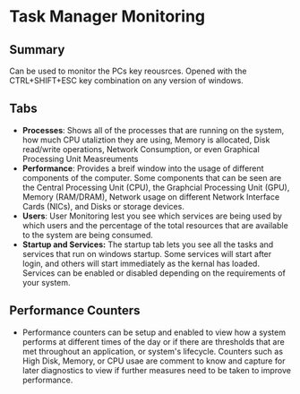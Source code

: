 # Task Manager Monitoring

## Summary

Can be used to monitor the PCs key reousrces. Opened with the CTRL+SHIFT+ESC key combination on any version of windows.

## Tabs

- **Processes**: Shows all of the processes that are running on the system, how much CPU utaliztion they are using, Memory is allocated, Disk read/write operations, Network Consumption, or even Graphical Processing Unit Measreuments
- **Performance**: Provides a breif window into the usage of different components of the computer. Some components that can be seen are the Central Processing Unit (CPU), the Graphcial Processing Unit (GPU), Memory (RAM/DRAM), Network usage on different Network Interface Cards (NICs), and Disks or storage devices.
- **Users**: User Monitoring lest you see which services are being used by which users and the percentage of the total resources that are available to the system are being consumed.
- **Startup and Services:** The startup tab lets you see all the tasks and services that run on windows startup. Some services will start after login, and others will start immediately as the kernal has loaded. Services can be enabled or disabled depending on the requirements of your system.

## Performance Counters

- Performance counters can be setup and enabled to view how a system performs at different times of the day or if there are thresholds that are met throughout an application, or system's lifecycle. Counters such as High Disk, Memory, or CPU usae are comment to know and capture for later diagnostics to view if further measures need to be taken to improve performance.
